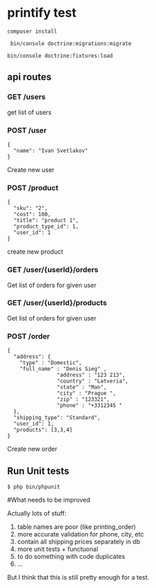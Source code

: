 # printify test 

```
composer install
```

```
 bin/console doctrine:migrations:migrate
```

```
bin/console doctrine:fixtures:load
```


## api routes

### GET /users 
get list of users

### POST /user
```
{
  "name": "Ivan Svetlakov"
}
```
Create new user

### POST /product
```
{
  "sku": "2",
  "cost": 100,
  "title": "product 1",
  "product_type_id": 1,
  "user_id": 1
}
```
create new product

### GET /user/{userId}/orders

Get list of orders for given user

### GET /user/{userId}/products

Get list of orders for given user

### POST /order
```
{
  "address": {
  	"type" : "Domestic",
  	"full_name" : "Denis Sieg" ,
                "address" : "123 213",
                "country" : "Latveria", 
                "state" : "Man",
                "city" : "Prague ",
                "zip" : "123321",
                "phone" : "+3312345 "
  },
  "shipping_type": "Standard",
  "user_id": 1,
  "products": [3,3,4]
}
```
Create new order

## Run Unit tests

```
$ php bin/phpunit
```


#What needs to be improved

Actually lots of stuff:
1. table names are poor (like printing_order)
2. more accurate validation for phone, city, etc
3. contain all shipping prices separately in db
4. more unit tests + functuonal
5. to do something with code duplicates
6. ...

But I think that this is still pretty enough for a test.

